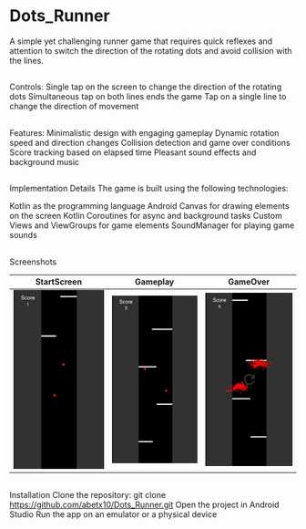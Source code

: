 # Dots_Runner
A simple yet challenging runner game that requires quick reflexes and attention to switch the direction of the rotating dots and avoid collision with the lines.

##
Controls:
Single tap on the screen to change the direction of the rotating dots
Simultaneous tap on both lines ends the game
Tap on a single line to change the direction of movement

##
Features:
Minimalistic design with engaging gameplay
Dynamic rotation speed and direction changes
Collision detection and game over conditions
Score tracking based on elapsed time
Pleasant sound effects and background music


##
Implementation Details
The game is built using the following technologies:

Kotlin as the programming language
Android Canvas for drawing elements on the screen
Kotlin Coroutines for async and background tasks
Custom Views and ViewGroups for game elements
SoundManager for playing game sounds


## 
Screenshots

|      StartScreen      |       Gameplay       |       GameOver       |
| :-------------------: | :-----------------: | :------------------: |
|  ![StartScreen][1]    | ![Gameplay][2]      | ![GameOver][3]       |

[1]: app/screenshots/1.jpg
[2]: app/screenshots/2.jpg
[3]: app/screenshots/3.jpg


## 
Installation
Clone the repository: git clone https://github.com/abetx10/Dots_Runner.git
Open the project in Android Studio
Run the app on an emulator or a physical device
